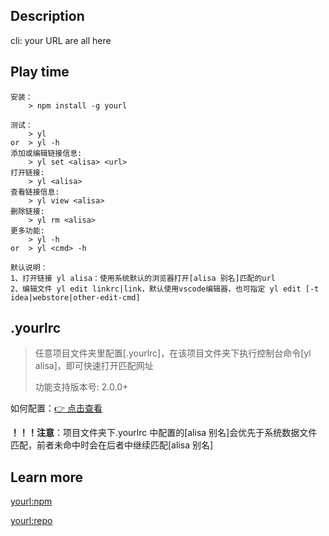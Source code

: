 ## Description

cli: your URL are all here

## Play time

```
安装：
    > npm install -g yourl

测试：
    > yl
or  > yl -h
添加或编辑链接信息:
    > yl set <alisa> <url>
打开链接:
    > yl <alisa>
查看链接信息:
    > yl view <alisa>
删除链接:
    > yl rm <alisa>
更多功能:
    > yl -h
or  > yl <cmd> -h

默认说明：
1、打开链接 yl alisa：使用系统默认的浏览器打开[alisa 别名]匹配的url
2、编辑文件 yl edit linkrc|link，默认使用vscode编辑器，也可指定 yl edit [-t idea|webstore|other-edit-cmd]

```
## .yourlrc

> 任意项目文件夹里配置[.yourlrc]，在该项目文件夹下执行控制台命令[yl alisa]，即可快速打开匹配网址
>
> 功能支持版本号: 2.0.0+

如何配置：[👉 点击查看](https://github.com/linshangchun/yourl/blob/master/example/.yourlrc)

**！！！注意**：项目文件夹下.yourlrc 中配置的[alisa 别名]会优先于系统数据文件匹配，前者未命中时会在后者中继续匹配[alisa 别名]

## Learn more

[yourl:npm](https://www.npmjs.com/package/yourl)

[yourl:repo](https://github.com/linshangchun/yourl)
